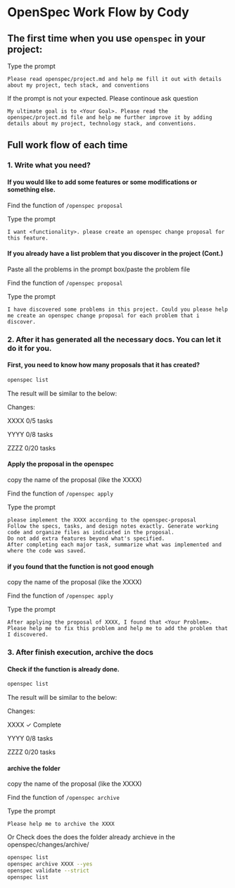 # OpenSpec Work Flow by Cody

## The first time when you use `openspec` in your project:
Type the prompt
``` prompt
Please read openspec/project.md and help me fill it out with details about my project, tech stack, and conventions
``` 
If the prompt is not your expected. Please continoue ask question
``` prompt
My ultimate goal is to <Your Goal>. Please read the openspec/project.md file and help me further improve it by adding details about my project, technology stack, and conventions.
```

## Full work flow of each time
### 1. Write what you need?
#### If you would like to add some features or some modifications or something else.
Find the function of `/openspec proposal`

Type the prompt
``` prompt
I want <functionality>. please create an openspec change proposal for this feature.
```
#### If you already have a list problem that you discover in the project (Cont.)
Paste all the problems in the prompt box/paste the problem file

Find the function of `/openspec proposal`

Type the prompt
```prompt
I have discovered some problems in this project. Could you please help me create an openspec change proposal for each problem that i discover.
```

### 2. After it has generated all the necessary docs. You can let it do it for you.
#### First, you need to know how many proposals that it has created?
```bash
openspec list
```
The result will be similar to the below:

Changes:

  XXXX                0/5 tasks
  
  YYYY                0/8 tasks
  
  ZZZZ                 0/20 tasks
  

#### Apply the proposal in the openspec
copy the name of the proposal (like the XXXX)

Find the function of `/openspec apply`

Type the prompt
```prompt
please implement the XXXX according to the openspec-proposal
Follow the specs, tasks, and design notes exactly. Generate working code and organize files as indicated in the proposal. 
Do not add extra features beyond what's specified. 
After completing each major task, summarize what was implemented and where the code was saved.
```

#### if you found that the function is not good enough
copy the name of the proposal (like the XXXX)

Find the function of `/openspec apply`

Type the prompt
```prompt
After applying the proposal of XXXX, I found that <Your Problem>. Please help me to fix this problem and help me to add the problem that I discovered.
```
### 3. After finish execution, archive the docs
#### Check if the function is already done.
```bash
openspec list
```
The result will be similar to the below:

Changes:

  XXXX                ✓ Complete
  
  YYYY                0/8 tasks
  
  ZZZZ                 0/20 tasks
  

#### archive the folder
copy the name of the proposal (like the XXXX)

Find the function of `/openspec archive`

Type the prompt
```prompt
Please help me to archive the XXXX
````
Or
Check does the does the folder already archieve in the openspec/changes/archive/
```bash
openspec list
openspec archive XXXX --yes
openspec validate --strict
openspec list
```
